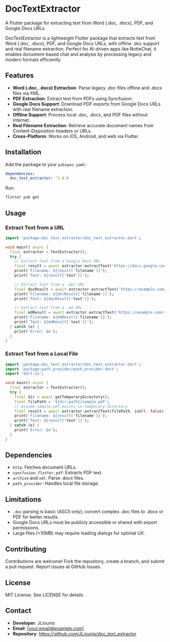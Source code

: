 # DocTextExtractor

A Flutter package for extracting text from Word (.doc, .docx), PDF, and Google Docs URLs

DocTextExtractor is a lightweight Flutter package that extracts text from Word (.doc, .docx), PDF, and Google Docs URLs, with offline .doc support and real filename extraction. Perfect for AI-driven apps like NotteChat, it enables document-based chat and analysis by processing legacy and modern formats efficiently.

## Features

- **Word (.doc, .docx) Extraction**: Parse legacy .doc files offline and .docx files via XML.
- **PDF Extraction**: Extract text from PDFs using Syncfusion.
- **Google Docs Support**: Download PDF exports from Google Docs URLs with real filename extraction.
- **Offline Support**: Process local .doc, .docx, and PDF files without internet.
- **Real Filename Extraction**: Retrieve accurate document names from Content-Disposition headers or URLs.
- **Cross-Platform**: Works on iOS, Android, and web via Flutter.

## Installation

Add the package to your `pubspec.yaml`:

```yaml
dependencies:
  doc_text_extractor: ^1.0.0
```

Run:

```bash
flutter pub get
```

## Usage

### Extract Text from a URL

```dart
import 'package:doc_text_extractor/doc_text_extractor.dart';

void main() async {
  final extractor = TextExtractor();
  try {
    // Extract text from a Google Docs URL
    final result = await extractor.extractText('https://docs.google.com/document/d/EXAMPLE_ID/edit');
    print('Filename: ${result['filename']}');
    print('Text: ${result['text']}');

    // Extract text from a .doc URL
    final docResult = await extractor.extractText('https://example.com/sample.doc');
    print('Filename: ${docResult['filename']}');
    print('Text: ${docResult['text']}');

    // Extract text from a .md URL
    final mdResult = await extractor.extractText('https://example.com/sample.md');
    print('Filename: ${mdResult['filename']}');
    print('Text: ${mdResult['text']}');
  } catch (e) {
    print('Error: $e');
  }
}
```

### Extract Text from a Local File

```dart
import 'package:doc_text_extractor/doc_text_extractor.dart';
import 'package:path_provider/path_provider.dart';
import 'dart:io';

void main() async {
  final extractor = TextExtractor();
  try {
    final dir = await getTemporaryDirectory();
    final filePath = '${dir.path}/sample.pdf';
    // Assume sample.pdf exists in temporary directory
    final result = await extractor.extractText(filePath, isUrl: false);
    print('Filename: ${result['filename']}');
    print('Text: ${result['text']}');
  } catch (e) {
    print('Error: $e');
  }
}
```

## Dependencies

- `http`: Fetches document URLs.
- `syncfusion_flutter_pdf`: Extracts PDF text.
- `archive` and `xml`: Parse .docx files.
- `path_provider`: Handles local file storage.

## Limitations

- `.doc` parsing is basic (ASCII only); convert complex .doc files to .docx or PDF for better results.
- Google Docs URLs must be publicly accessible or shared with export permissions.
- Large files (>10MB) may require loading dialogs for optimal UX.

## Contributing

Contributions are welcome! Fork the repository, create a branch, and submit a pull request. Report issues at GitHub Issues.

## License

MIT License. See LICENSE for details.

## Contact

- **Developer**: JLiounis
- **Email**: [your.email@example.com]
- **Repository**: https://github.com/JLiounis/doc_text_extractor

